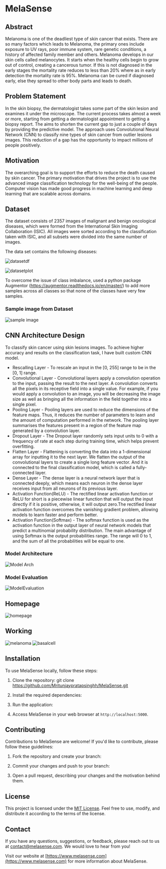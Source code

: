 # MelaSense

## Abstract

Melanoma is one of the deadliest type of skin cancer that exists. There are so many factors which leads to Melanoma, the primary ones include exposure to UV rays, poor immune system, rare genetic conditions, a history of affected family member and others. Melanoma develops in our skin cells called melanocytes. It starts when the healthy cells begin to grow out of control, creating a cancerous tumor. If this is not diagnosed in the early stages the mortality rate reduces to less than 20% where as in early detection the mortality rate is 95%. Melanoma can be cured if diagnosed early, else they spread to other body parts and leads to death.


## Problem Statement
 In the skin biopsy, the dermatologist takes some part of the skin lesion and examines it under the microscope. The current process takes almost a week or more, starting from getting a dermatologist appointment to getting a biopsy report.
 The aims to shorten the current gap to just a couple of days by providing the predictive model.
 The approach uses Convolutional Neural Network (CNN) to classify nine types of skin cancer from outlier lesions images. This reduction of a gap has the opportunity to impact millions of people positively.

## Motivation
The overarching goal is to support the efforts to reduce the death caused by skin cancer. The primary motivation that drives the project is to use the advanced image classification technology for the well-being of the people. Computer vision has made good progress in machine learning and deep learning that are scalable across domains.

## Dataset
The dataset consists of 2357 images of malignant and benign oncological diseases, which were formed from the International Skin Imaging Collaboration (ISIC). All images were sorted according to the classification taken with ISIC, and all subsets were divided into the same number of images.

The data set contains the following diseases:

![datasetdf](https://github.com/Mritunjaypratapsinghh/MelaSense/blob/main/Readme_images/Datasetdf.png)

![datasetplot](https://github.com/Mritunjaypratapsinghh/MelaSense/blob/main/Readme_images/DatasetPlot.png)

To overcome the issue of class imbalance, used a python package  Augmentor (https://augmentor.readthedocs.io/en/master/) to add more samples across all classes so that none of the classes have very few samples.

### Sample image from Dataset

![sample image](https://github.com/Mritunjaypratapsinghh/MelaSense/blob/main/Readme_images/Samleimagefromdataset.png)

## CNN Architecture Design
To classify skin cancer using skin lesions images. To achieve higher accuracy and results on the classification task, I have built custom CNN model.

- Rescalling Layer - To rescale an input in the [0, 255] range to be in the [0, 1] range.
- Convolutional Layer - Convolutional layers apply a convolution operation to the input, passing the result to the next layer. A convolution converts all the pixels in its receptive field into a single value. For example, if you would apply a convolution to an image, you will be decreasing the image size as well as bringing all the information in the field together into a single pixel. 
- Pooling Layer - Pooling layers are used to reduce the dimensions of the feature maps. Thus, it reduces the number of parameters to learn and the amount of computation performed in the network. The pooling layer summarises the features present in a region of the feature map generated by a convolution layer.
- Dropout Layer - The Dropout layer randomly sets input units to 0 with a frequency of rate at each step during training time, which helps prevent overfitting.
- Flatten Layer - Flattening is converting the data into a 1-dimensional array for inputting it to the next layer. We flatten the output of the convolutional layers to create a single long feature vector. And it is connected to the final classification model, which is called a fully-connected layer.
- Dense Layer - The dense layer is a neural network layer that is connected deeply, which means each neuron in the dense layer receives input from all neurons of its previous layer.
- Activation Function(ReLU) - The rectified linear activation function or ReLU for short is a piecewise linear function that will output the input directly if it is positive, otherwise, it will output zero.The rectified linear activation function overcomes the vanishing gradient problem, allowing models to learn faster and perform better.
- Activation Function(Softmax) - The softmax function is used as the activation function in the output layer of neural network models that predict a multinomial probability distribution. The main advantage of using Softmax is the output probabilities range. The range will 0 to 1, and the sum of all the probabilities will be equal to one.

### Model Architecture
![Model Arch](https://github.com/Mritunjaypratapsinghh/MelaSense/blob/main/Readme_images/ModelLayer.png)

### Model Evaluation
![ModelEvaluation](https://github.com/Mritunjaypratapsinghh/MelaSense/blob/main/Readme_images/ModelEvaluation.png)


## Homepage
![homepage](https://github.com/Mritunjaypratapsinghh/MelaSense/blob/main/Readme_images/Homepage.png)

## Working
![melanoma](https://github.com/Mritunjaypratapsinghh/MelaSense/blob/main/Readme_images/melanoma.png)
![basalcell](https://github.com/Mritunjaypratapsinghh/MelaSense/blob/main/Readme_images/basalcell.png)

## Installation

To use MelaSense locally, follow these steps:

1. Clone the repository: git clone https://github.com/Mritunjaypratapsinghh/MelaSense.git

2. Install the required dependencies:

3. Run the application:

4. Access MelaSense in your web browser at `http://localhost:5000`.

## Contributing

Contributions to MelaSense are welcome! If you'd like to contribute, please follow these guidelines:

1. Fork the repository and create your branch:

2. Commit your changes and push to your branch:

3. Open a pull request, describing your changes and the motivation behind them.

## License

This project is licensed under the [MIT License](LICENSE). Feel free to use, modify, and distribute it according to the terms of the license.

## Contact

If you have any questions, suggestions, or feedback, please reach out to us at contact@melasense.com. We would love to hear from you!

Visit our website at [https://www.melasense.com](https://www.melasense.com) for more information about MelaSense.

